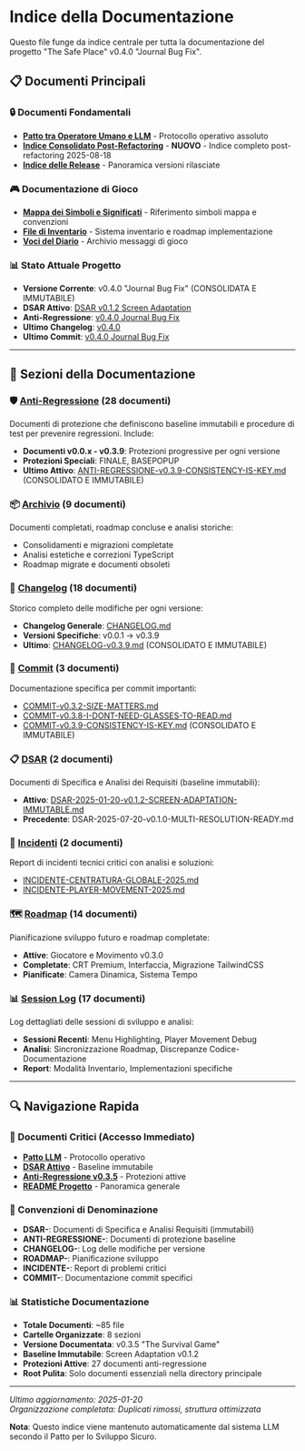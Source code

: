 # Indice della Documentazione

Questo file funge da indice centrale per tutta la documentazione del progetto "The Safe Place" v0.4.0 "Journal Bug Fix".

## 📋 Documenti Principali

### 🔒 Documenti Fondamentali
- [**Patto tra Operatore Umano e LLM**](./000%20Patto%20tra%20Operatore%20Umano%20e%20Modello%20Linguistico%20di%20Grandi%20Dimensioni%20(LLM)%20per%20lo%20Sviluppo%20Sicuro.md) - Protocollo operativo assoluto
- [**Indice Consolidato Post-Refactoring**](./INDICE-DOCUMENTAZIONE-CONSOLIDATO.md) - **NUOVO** - Indice completo post-refactoring 2025-08-18
- [**Indice delle Release**](./index-release.md) - Panoramica versioni rilasciate

### 🎮 Documentazione di Gioco
- [**Mappa dei Simboli e Significati**](./MAPPA-SIMBOLI-E-SIGNIFICATI.md) - Riferimento simboli mappa e convenzioni
- [**File di Inventario**](./inventario.md) - Sistema inventario e roadmap implementazione
- [**Voci del Diario**](./journal_entries.txt) - Archivio messaggi di gioco

### 📊 Stato Attuale Progetto
- **Versione Corrente**: v0.4.0 "Journal Bug Fix" (CONSOLIDATA E IMMUTABILE)
- **DSAR Attivo**: [DSAR v0.1.2 Screen Adaptation](./dsar/DSAR-2025-01-20-v0.1.2-SCREEN-ADAPTATION-IMMUTABLE.md)
- **Anti-Regressione**: [v0.4.0 Journal Bug Fix](./anti-regressione/ANTI-REGRESSIONE-v0.4.0-JOURNAL-BUG-FIX.md)
- **Ultimo Changelog**: [v0.4.0](./changelog/CHANGELOG-v0.4.0.md)
- **Ultimo Commit**: [v0.4.0 Journal Bug Fix](./commit/COMMIT-v0.4.0-JOURNAL-BUG-FIX.md)

---

## 📂 Sezioni della Documentazione

### 🛡️ [Anti-Regressione](./anti-regressione/) (28 documenti)

Documenti di protezione che definiscono baseline immutabili e procedure di test per prevenire regressioni. Include:
- **Documenti v0.0.x - v0.3.9**: Protezioni progressive per ogni versione
- **Protezioni Speciali**: FINALE, BASEPOPUP
- **Ultimo Attivo**: [ANTI-REGRESSIONE-v0.3.9-CONSISTENCY-IS-KEY.md](./anti-regressione/ANTI-REGRESSIONE-v0.3.9-CONSISTENCY-IS-KEY.md) (CONSOLIDATO E IMMUTABILE)

### 📦 [Archivio](./archivio/) (9 documenti)

Documenti completati, roadmap concluse e analisi storiche:
- Consolidamenti e migrazioni completate
- Analisi estetiche e correzioni TypeScript
- Roadmap migrate e documenti obsoleti

### 📝 [Changelog](./changelog/) (18 documenti)

Storico completo delle modifiche per ogni versione:
- **Changelog Generale**: [CHANGELOG.md](./changelog/CHANGELOG.md)
- **Versioni Specifiche**: v0.0.1 → v0.3.9
- **Ultimo**: [CHANGELOG-v0.3.9.md](./changelog/CHANGELOG-v0.3.9.md) (CONSOLIDATO E IMMUTABILE)

### 🔧 [Commit](./commit/) (3 documenti)

Documentazione specifica per commit importanti:
- [COMMIT-v0.3.2-SIZE-MATTERS.md](./commit/COMMIT-v0.3.2-SIZE-MATTERS.md)
- [COMMIT-v0.3.8-I-DONT-NEED-GLASSES-TO-READ.md](./commit/COMMIT-v0.3.8-I-DONT-NEED-GLASSES-TO-READ.md)
- [COMMIT-v0.3.9-CONSISTENCY-IS-KEY.md](./commit/COMMIT-v0.3.9-CONSISTENCY-IS-KEY.md) (CONSOLIDATO E IMMUTABILE)

### 📋 [DSAR](./dsar/) (2 documenti)

Documenti di Specifica e Analisi dei Requisiti (baseline immutabili):
- **Attivo**: [DSAR-2025-01-20-v0.1.2-SCREEN-ADAPTATION-IMMUTABLE.md](./dsar/DSAR-2025-01-20-v0.1.2-SCREEN-ADAPTATION-IMMUTABLE.md)
- **Precedente**: DSAR-2025-07-20-v0.1.0-MULTI-RESOLUTION-READY.md

### 🚨 [Incidenti](./incidenti/) (2 documenti)

Report di incidenti tecnici critici con analisi e soluzioni:
- [INCIDENTE-CENTRATURA-GLOBALE-2025.md](./incidenti/INCIDENTE-CENTRATURA-GLOBALE-2025.md)
- [INCIDENTE-PLAYER-MOVEMENT-2025.md](./incidenti/INCIDENTE-PLAYER-MOVEMENT-2025.md)

### 🗺️ [Roadmap](./roadmap/) (14 documenti)

Pianificazione sviluppo futuro e roadmap completate:
- **Attive**: Giocatore e Movimento v0.3.0
- **Completate**: CRT Premium, Interfaccia, Migrazione TailwindCSS
- **Pianificate**: Camera Dinamica, Sistema Tempo

### 📊 [Session Log](./session-log/) (17 documenti)

Log dettagliati delle sessioni di sviluppo e analisi:
- **Sessioni Recenti**: Menu Highlighting, Player Movement Debug
- **Analisi**: Sincronizzazione Roadmap, Discrepanze Codice-Documentazione
- **Report**: Modalità Inventario, Implementazioni specifiche

---

## 🔍 Navigazione Rapida

### 📌 Documenti Critici (Accesso Immediato)
- [**Patto LLM**](./000%20Patto%20tra%20Operatore%20Umano%20e%20Modello%20Linguistico%20di%20Grandi%20Dimensioni%20(LLM)%20per%20lo%20Sviluppo%20Sicuro.md) - Protocollo operativo
- [**DSAR Attivo**](./dsar/DSAR-2025-01-20-v0.1.2-SCREEN-ADAPTATION-IMMUTABLE.md) - Baseline immutabile
- [**Anti-Regressione v0.3.5**](./anti-regressione/ANTI-REGRESSIONE-v0.3.5-THE-SURVIVAL-GAME.md) - Protezioni attive
- [**README Progetto**](../README.md) - Panoramica generale

### 🎯 Convenzioni di Denominazione
- **DSAR-**: Documenti di Specifica e Analisi Requisiti (immutabili)
- **ANTI-REGRESSIONE-**: Documenti di protezione baseline
- **CHANGELOG-**: Log delle modifiche per versione
- **ROADMAP-**: Pianificazione sviluppo
- **INCIDENTE-**: Report di problemi critici
- **COMMIT-**: Documentazione commit specifici

### 📊 Statistiche Documentazione
- **Totale Documenti**: ~85 file
- **Cartelle Organizzate**: 8 sezioni
- **Versione Documentata**: v0.3.5 "The Survival Game"
- **Baseline Immutabile**: Screen Adaptation v0.1.2
- **Protezioni Attive**: 27 documenti anti-regressione
- **Root Pulita**: Solo documenti essenziali nella directory principale

---

*Ultimo aggiornamento: 2025-01-20*  
*Organizzazione completata: Duplicati rimossi, struttura ottimizzata*

**Nota**: Questo indice viene mantenuto automaticamente dal sistema LLM secondo il Patto per lo Sviluppo Sicuro.